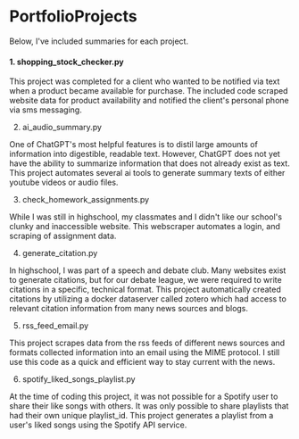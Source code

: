 # PortfolioProjects

Below, I've included summaries for each project.

#### 1. shopping_stock_checker.py

This project was completed for a client who wanted to be notified via text when a product became available for purchase. The included code scraped website data for product availability and notified the client's personal phone via sms messaging.

2. ai_audio_summary.py

One of ChatGPT's most helpful features is to distil large amounts of information into digestible, readable text. However, ChatGPT does not yet have the ability to summarize information that does not already exist as text. This project automates several ai tools to generate summary texts of either youtube videos or audio files. 

3. check_homework_assignments.py

While I was still in highschool, my classmates and I didn't like our school's clunky and inaccessible website. This webscraper automates a login, and scraping of assignment data.

4. generate_citation.py

In highschool, I was part of a speech and debate club. Many websites exist to generate citations, but for our debate league, we were required to write citations in a specific, technical format. This project automatically created citations by utilizing a docker dataserver called zotero which had access to relevant citation information from many news sources and blogs.

5. rss_feed_email.py

This project scrapes data from the rss feeds of different news sources and formats collected information into an email using the MIME protocol. I still use this code as a quick and efficient way to stay current with the news.

6. spotify_liked_songs_playlist.py

At the time of coding this project, it was not possible for a Spotify user to share their like songs with others. It was only possible to share playlists that had their own unique playlist_id. This project generates a playlist from a user's liked songs using the Spotify API service. 
